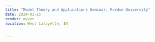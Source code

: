 ```yaml
---
title: "Model Theory and Applications Seminar, Purdue University" 
date: 2024-01-25
render: never
location: West Lafayette, IN


---
```


